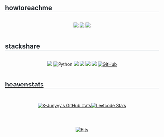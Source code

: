 <!-- Contact -->
  <div style="text-align: left;">
    <h2 style="border-bottom: 1px solid #d8dee4; color: #282d33;">  howtoreachme </h2> <br> 
    <div  align= "center">
    <a href=https://gbheaven.notion.site/Portfolio-b28297f3899041ea8057dd5a6814359c?pvs=4> <img src="https://img.shields.io/badge/Notion-000000?style=for-the-badge&logo=Notion&logoColor=white&link=https://gbheaven.notion.site/Portfolio-b28297f3899041ea8057dd5a6814359c?pvs=4"> </a>
    <a href=http://www.linkedin.com/in/gbheaven> <img src="https://img.shields.io/badge/LinkedIn-0A66C2?style=for-the-badge&logo=Linkedin&logoColor=white&link=http://www.linkedin.com/in/gbheaven"> </a>
     <a href=mailto:lydwhynot@gmail.com> <img src="https://img.shields.io/badge/Gmail-EA4335?style=for-the-badge&logo=Gmail&logoColor=white&link=mailto:lydwhynot@gmail.com"> </a>
    </div>  <br> 
    <div style="text-align: left;">  </div> 
  </div>

  
  <!-- stacks badge -->
  <div style="text-align: left;">
    <h2 style="border-bottom: 1px solid #d8dee4; color: #282d33;">   stackshare </h2> <br> 
    <div  align= "center">
    <img src="https://img.shields.io/badge/JAVA-007396?style=for-the-badge&logo=java&logoColor=white"> <img alt="Python" src ="https://img.shields.io/badge/Python-3776AB.svg?&style=for-the-badge&logo=Python&logoColor=white"/> <img src="https://img.shields.io/badge/Spring-6DB33F?style=for-the-badge&logo=Spring&logoColor=white"> <img src="https://img.shields.io/badge/oracle-F80000?style=for-the-badge&logo=oracle&logoColor=white"> <!--<img src="https://img.shields.io/badge/mysql-4479A1?style=for-the-badge&logo=mysql&logoColor=white"> <img src="https://img.shields.io/badge/mariaDB-003545?style=for-the-badge&logo=mariaDB&logoColor=white"> --> <img src="https://img.shields.io/badge/linux-FCC624?style=for-the-badge&logo=linux&logoColor=black"> <img src="https://img.shields.io/badge/aws-232F3E?style=for-the-badge&logo=amazonaws&logoColor=white"> <a href = "https://github.com/gimbabheaven"><img alt="GitHub" src ="https://img.shields.io/badge/GitHub-181717.svg?&style=for-the-badge&logo=GitHub&logoColor=white"/>
    </div> <br> 
    <div style="text-align: left;">  </div>
  </div>

<!-- stats -->
<div style="text-align: left;">
<h2 style="border-bottom: 1px solid #d8dee4; color: #282d33;">  heavenstats </h2> <br> 
 <div  align= "center">


![K-Junyyy's GitHub stats](https://github-readme-stats.vercel.app/api?username=gimbabheaven&show_icons=true&theme=graywhite)![Leetcode Stats](https://leetcard.jacoblin.cool/lydwhynot?theme=default&width=490&height=195)

</div>
</div>
<br>
<br>
<!-- hits -->
<div  align= "center">

[![Hits](https://hits.seeyoufarm.com/api/count/incr/badge.svg?url=https%3A%2F%2Fgithub.com%2Fgimbabheaven%2Fhit-counter&count_bg=%23F7CD00&title_bg=%233876AC&icon=&icon_color=%23E7E7E7&title=hits&edge_flat=true)](https://hits.seeyoufarm.com)

</div>






<!-- etc --> 
<!-- dark, dracula, default -->
<!-- ![Top Langs](https://github-readme-stats.vercel.app/api/top-langs/?username=gimbabheaven&layout=compact&theme=default) -->
<!--[![Solved.ac프로필](http://mazassumnida.wtf/api/v2/generate_badge?boj=lydwhynot)](https://solved.ac/lydwhynot) -->
<!--![Leetcode Stats](https://leetcard.jacoblin.cool/lydwhynot) -->
<!-- ![Leetcode Stats](https://leetcard.jacoblin.cool/lydwhynot?theme=dark) -->
<!--![K-Junyyy's GitHub stats](https://github-readme-stats.vercel.app/api?username=gimbabheaven&show_icons=true&theme=dark)![Leetcode Stats](https://leetcard.jacoblin.cool/lydwhynot?theme=dark)
[![Solved.ac프로필](http://mazassumnida.wtf/api/v2/generate_badge?boj=lydwhynot)](https://solved.ac/lydwhynot) ![](https://leetcard.jacoblin.cool/lydwhynot?theme=dark&width=490&height=195) -->

